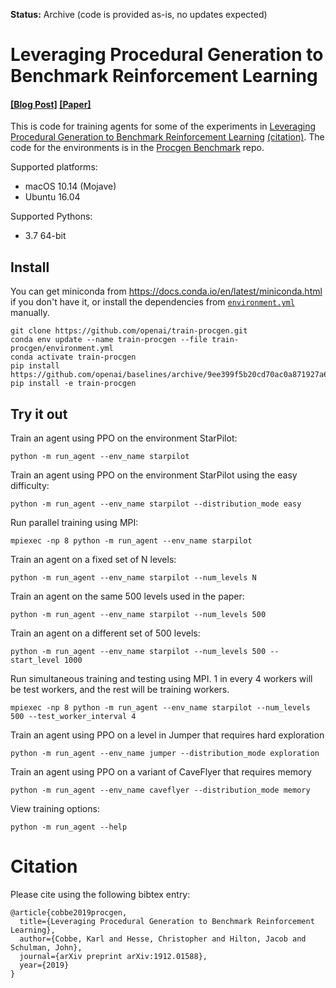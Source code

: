 **Status:** Archive (code is provided as-is, no updates expected)

# Leveraging Procedural Generation to Benchmark Reinforcement Learning

#### [[Blog Post]](https://openai.com/blog/procgen-benchmark/) [[Paper]](https://arxiv.org/abs/1912.01588)

This is code for training agents for some of the experiments in [Leveraging Procedural Generation to Benchmark Reinforcement Learning](https://cdn.openai.com/procgen.pdf) [(citation)](#citation).  The code for the environments is in the [Procgen Benchmark](https://github.com/openai/procgen) repo.

Supported platforms:

- macOS 10.14 (Mojave)
- Ubuntu 16.04

Supported Pythons:

- 3.7 64-bit

## Install

You can get miniconda from https://docs.conda.io/en/latest/miniconda.html if you don't have it, or install the dependencies from [`environment.yml`](environment.yml) manually.

```
git clone https://github.com/openai/train-procgen.git
conda env update --name train-procgen --file train-procgen/environment.yml
conda activate train-procgen
pip install https://github.com/openai/baselines/archive/9ee399f5b20cd70ac0a871927a6cf043b478193f.zip
pip install -e train-procgen
```

## Try it out

Train an agent using PPO on the environment StarPilot:

```
python -m run_agent --env_name starpilot
```

Train an agent using PPO on the environment StarPilot using the easy difficulty:

```
python -m run_agent --env_name starpilot --distribution_mode easy
```

Run parallel training using MPI:

```
mpiexec -np 8 python -m run_agent --env_name starpilot
```

Train an agent on a fixed set of N levels:

```
python -m run_agent --env_name starpilot --num_levels N
```

Train an agent on the same 500 levels used in the paper:

```
python -m run_agent --env_name starpilot --num_levels 500
```

Train an agent on a different set of 500 levels:

```
python -m run_agent --env_name starpilot --num_levels 500 --start_level 1000
```

Run simultaneous training and testing using MPI. 1 in every 4 workers will be test workers, and the rest will be training workers.

```
mpiexec -np 8 python -m run_agent --env_name starpilot --num_levels 500 --test_worker_interval 4
```

Train an agent using PPO on a level in Jumper that requires hard exploration

```
python -m run_agent --env_name jumper --distribution_mode exploration
```

Train an agent using PPO on a variant of CaveFlyer that requires memory

```
python -m run_agent --env_name caveflyer --distribution_mode memory
```

View training options:

```
python -m run_agent --help
```

# Citation

Please cite using the following bibtex entry:

```
@article{cobbe2019procgen,
  title={Leveraging Procedural Generation to Benchmark Reinforcement Learning},
  author={Cobbe, Karl and Hesse, Christopher and Hilton, Jacob and Schulman, John},
  journal={arXiv preprint arXiv:1912.01588},
  year={2019}
}
```
